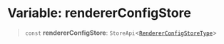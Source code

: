 # Variable: rendererConfigStore

> `const` **rendererConfigStore**: `StoreApi`\<[`RendererConfigStoreType`](../interfaces/RendererConfigStoreType.md)\>
